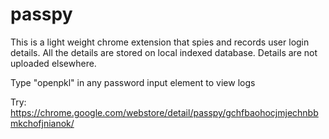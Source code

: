 # passpy
This is a light weight chrome extension that spies and records user login details.
All the details are stored on local indexed database. Details are not uploaded elsewhere.

Type "openpkl" in any password input element to view logs

Try: https://chrome.google.com/webstore/detail/passpy/gchfbaohocjmjechnbbmkchofjnianok/
